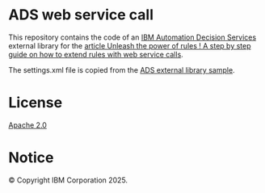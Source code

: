 # ADS web service call

This repository contains the code of an [IBM Automation Decision Services](https://www.ibm.com/products/automation-decision-services) external library for the [article Unleash the power of rules ! A step by step guide on how to extend rules with web service calls](https://community.ibm.com/community/user/blogs/jean-louis-ardoint/2025/07/28/extend-rules).

The settings.xml file is copied from the [ADS external library sample](https://github.com/icp4a/automation-decision-services-samples/blob/25.0.0/samples/ExternalLibraryBuildTutorial/settings.xml).

# License
[Apache 2.0](LICENSE)

# Notice
© Copyright IBM Corporation 2025.
